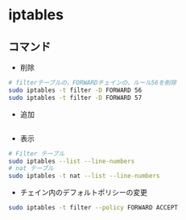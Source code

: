 # iptables 

## コマンド
- 削除
```sh
# filterテーブルの，FORWARDチェインの，ルール56を削除
sudo iptables -t filter -D FORWARD 56
sudo iptables -t filter -D FORWARD 57
```

- 追加
```sh
```

- 表示
```sh
# Filter テーブル
sudo iptables --list --line-numbers
# nat テーブル
sudo iptables -t nat --list --line-numbers
```

- チェイン内のデフォルトポリシーの変更
```sh
sudo iptables -t filter --policy FORWARD ACCEPT
```